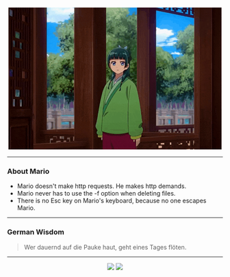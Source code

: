 <p align="center">
  <img src="assets/maomao.gif" />
</p>

---

### About Mario
- Mario doesn't make http requests. He makes http demands.
- Mario never has to use the -f option when deleting files.
- There is no Esc key on Mario's keyboard, because no one escapes Mario.

---

### German Wisdom
> Wer dauernd auf die Pauke haut, geht eines Tages flöten.

---

<p align="center">
  <a>
    <img height="180em" src="https://github-readme-stats-eight-theta.vercel.app/api?username=Torfkopp&show_icons=true&theme=dark&include_all_commits=true&count_private=true"/>
  </a>
  <a href="https://github.com/Torfkopp?tab=repositories">
    <img height="180em" src="https://github-readme-stats-eight-theta.vercel.app/api/top-langs/?username=torfkopp&layout=compact&theme=dark&langs_count=8&hide=java"/>
  </a>
</p>
